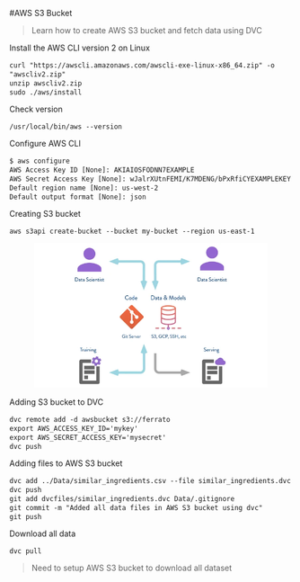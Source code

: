 #AWS S3 Bucket

> Learn how to create AWS S3 bucket and fetch data using DVC


Install the AWS CLI version 2 on Linux
```
curl "https://awscli.amazonaws.com/awscli-exe-linux-x86_64.zip" -o "awscliv2.zip"
unzip awscliv2.zip
sudo ./aws/install
```

Check version
```
/usr/local/bin/aws --version
 ```

Configure AWS CLI
```
$ aws configure
AWS Access Key ID [None]: AKIAIOSFODNN7EXAMPLE
AWS Secret Access Key [None]: wJalrXUtnFEMI/K7MDENG/bPxRfiCYEXAMPLEKEY
Default region name [None]: us-west-2
Default output format [None]: json
```

Creating S3 bucket
```
aws s3api create-bucket --bucket my-bucket --region us-east-1
```

<p align="center">
  <img style="width:26rem; height:auto" src="https://github.com/Sparten-Ashvinee/Ferrato/blob/8bb79ec32f2bae3cc8290384bd5ef396a8eb0d26/imgs/DVC.png"/>
</p>


Adding S3 bucket to DVC
```
dvc remote add -d awsbucket s3://ferrato
export AWS_ACCESS_KEY_ID='mykey'
export AWS_SECRET_ACCESS_KEY='mysecret'
dvc push
```


Adding files to AWS S3 bucket
```
dvc add ../Data/similar_ingredients.csv --file similar_ingredients.dvc
dvc push
git add dvcfiles/similar_ingredients.dvc Data/.gitignore
git commit -m "Added all data files in AWS S3 bucket using dvc"
git push
```

Download all data
```
dvc pull
```
> Need to setup AWS S3 bucket to download all dataset
